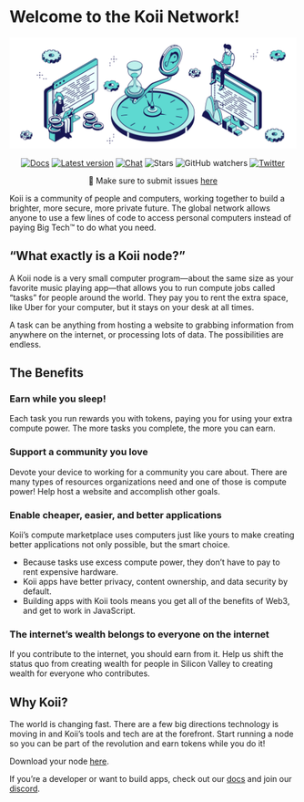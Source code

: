 # Welcome to the Koii Network!

![Koii Network Desktop Node](./.github/assets/images/run-task-node.svg)

<div align="center">
  
[![Docs](https://img.shields.io/badge/Docs-https%3A%2F%2Fdocs.koii.network-green)](https://docs.koii.network)
[![Latest version](https://img.shields.io/github/v/release/koii-network/desktop-node?label=Latest&sort=semver)](https://github.com/koii-network/desktop-node/releases)
[![Chat](https://img.shields.io/discord/776174409945579570?style=flat&label=Discord)](https://discord.gg/koii)
![Stars](https://img.shields.io/github/stars/koii-network/desktop-node?style=social)
![GitHub watchers](https://img.shields.io/github/watchers/koii-network/desktop-node?style=social)
[![Twitter](https://img.shields.io/twitter/follow/KoiiNetwork)](https://twitter.com/KoiiNetwork)

 🐛 Make sure to submit issues [here](https://github.com/koii-network/desktop-node/issues)
  
</div>

Koii is a community of people and computers, working together to build a brighter, more secure, more private future. The global network allows anyone to use a few lines of code to access personal computers instead of paying Big Tech™ to do what you need.

## “What exactly is a Koii node?”

A Koii node is a very small computer program—about the same size as your favorite music playing app—that allows you to run compute jobs called “tasks” for people around the world. They pay you to rent the extra space, like Uber for your computer, but it stays on your desk at all times.

A task can be anything from hosting a website to grabbing information from anywhere on the internet, or processing lots of data. The possibilities are endless.

## The Benefits

### Earn while you sleep!
Each task you run rewards you with tokens, paying you for using your extra compute power. The more tasks you complete, the more you can earn.

### Support a community you love
Devote your device to working for a community you care about. There are many types of resources organizations need and one of those is compute power! Help host a website and accomplish other goals.

### Enable cheaper, easier, and better applications
Koii’s compute marketplace uses computers just like yours to make creating better applications not only possible, but the smart choice.
- Because tasks use excess compute power, they don’t have to pay to rent expensive hardware.
- Koii apps have better privacy, content ownership, and data security by default.
- Building apps with Koii tools means you get all of the benefits of Web3, and get to work in JavaScript.


### The internet’s wealth belongs to everyone on the internet
If you contribute to the internet, you should earn from it. Help us shift the status quo from creating wealth for people in Silicon Valley to creating wealth for everyone who contributes.

## Why Koii?
The world is changing fast. There are a few big directions technology is moving in and Koii’s tools and tech are at the forefront. Start running a node so you can be part of the revolution and earn tokens while you do it!

Download your node [here](https://github.com/koii-network/desktop-node/releases).

If you’re a developer or want to build apps, check out our [docs](https://docs.koii.network) and join our [discord](https://discord.gg/koii).
